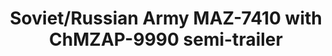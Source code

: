 ---
layout: product
title: "Soviet/Russian Army MAZ-7410 with ChMZAP-9990 semi-trailer"
price: "5400" 
desc: "Maketa"
img_path: "/assets/img/UA72048.webp"
brand: "N/A"
available: false
special_offer: false
new: false
soon: false
cat: "010000"
subcat: "013300"
subsubcat: "0N/A"
sifra: "UA72048"
popular: false
---